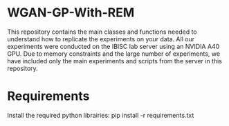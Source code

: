 # WGAN-GP-With-REM
This repository contains the main classes and functions needed to understand how to replicate the experiments on your data.
All our experiments were conducted on the IBISC lab server using an NVIDIA A40 GPU. Due to memory constraints and the large number of experiments, we have included only the main experiments and scripts from the server in this repository.

# Requirements
Install the required python librairies:
pip install -r requirements.txt
